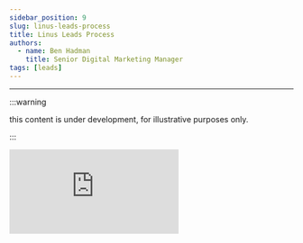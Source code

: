 ```yaml
---
sidebar_position: 9
slug: linus-leads-process
title: Linus Leads Process
authors:
  - name: Ben Hadman
    title: Senior Digital Marketing Manager
tags: [leads]
---
```


---

:::warning

this content is under development, for illustrative purposes only.

:::

<iframe
  frameBorder={0}
  style={{ width: "100%", height: 1393 }}
  src="https://viewer.diagrams.net/?tags=%7B%7D&layers=1&nav=1#G1sR88Uh29PkOiLCIhcP_a-T_0Hea3gsku"
/>
